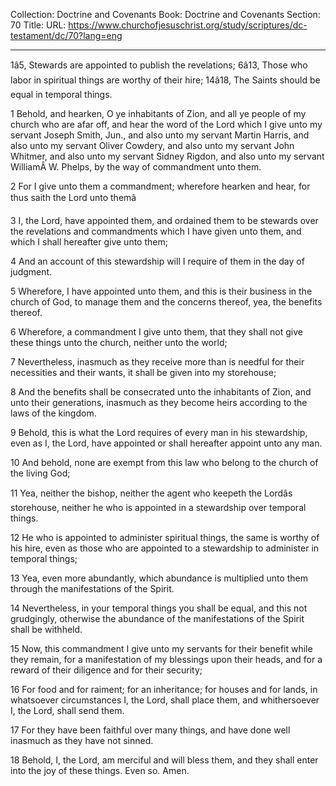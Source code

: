 Collection: Doctrine and Covenants
Book: Doctrine and Covenants
Section: 70
Title: 
URL: https://www.churchofjesuschrist.org/study/scriptures/dc-testament/dc/70?lang=eng

---

1â5, Stewards are appointed to publish the revelations; 6â13, Those who labor in spiritual things are worthy of their hire; 14â18, The Saints should be equal in temporal things.

1 Behold, and hearken, O ye inhabitants of Zion, and all ye people of my church who are afar off, and hear the word of the Lord which I give unto my servant Joseph Smith, Jun., and also unto my servant Martin Harris, and also unto my servant Oliver Cowdery, and also unto my servant John Whitmer, and also unto my servant Sidney Rigdon, and also unto my servant WilliamÂ W. Phelps, by the way of commandment unto them.

2 For I give unto them a commandment; wherefore hearken and hear, for thus saith the Lord unto themâ

3 I, the Lord, have appointed them, and ordained them to be stewards over the revelations and commandments which I have given unto them, and which I shall hereafter give unto them;

4 And an account of this stewardship will I require of them in the day of judgment.

5 Wherefore, I have appointed unto them, and this is their business in the church of God, to manage them and the concerns thereof, yea, the benefits thereof.

6 Wherefore, a commandment I give unto them, that they shall not give these things unto the church, neither unto the world;

7 Nevertheless, inasmuch as they receive more than is needful for their necessities and their wants, it shall be given into my storehouse;

8 And the benefits shall be consecrated unto the inhabitants of Zion, and unto their generations, inasmuch as they become heirs according to the laws of the kingdom.

9 Behold, this is what the Lord requires of every man in his stewardship, even as I, the Lord, have appointed or shall hereafter appoint unto any man.

10 And behold, none are exempt from this law who belong to the church of the living God;

11 Yea, neither the bishop, neither the agent who keepeth the Lordâs storehouse, neither he who is appointed in a stewardship over temporal things.

12 He who is appointed to administer spiritual things, the same is worthy of his hire, even as those who are appointed to a stewardship to administer in temporal things;

13 Yea, even more abundantly, which abundance is multiplied unto them through the manifestations of the Spirit.

14 Nevertheless, in your temporal things you shall be equal, and this not grudgingly, otherwise the abundance of the manifestations of the Spirit shall be withheld.

15 Now, this commandment I give unto my servants for their benefit while they remain, for a manifestation of my blessings upon their heads, and for a reward of their diligence and for their security;

16 For food and for raiment; for an inheritance; for houses and for lands, in whatsoever circumstances I, the Lord, shall place them, and whithersoever I, the Lord, shall send them.

17 For they have been faithful over many things, and have done well inasmuch as they have not sinned.

18 Behold, I, the Lord, am merciful and will bless them, and they shall enter into the joy of these things. Even so. Amen.
